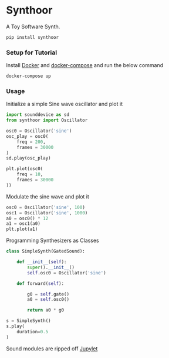 # Synthoor

A Toy Software Synth.

```sh
pip install synthoor
```

### Setup for Tutorial

Install [Docker](https://www.docker.com/get-started/) and [docker-compose](https://docs.docker.com/compose/install/) and run the below command

```sh
docker-compose up
```

### Usage

Initialize a simple Sine wave oscillator and plot it

```python
import sounddevice as sd
from synthoor import Oscillator

osc0 = Oscillator('sine')
osc_play = osc0(
    freq = 200,
    frames = 30000
)
sd.play(osc_play)

plt.plot(osc0(
    freq = 10,
    frames = 30000
))
```


Modulate the sine wave and plot it

```python
osc0 = Oscillator('sine', 100)
osc1 = Oscillator('sine', 1000)
a0 = osc0() * 12
a1 = osc1(a0)
plt.plot(a1)
```

Programming Synthesizers as Classes

```python
class SimpleSynth(GatedSound):

    def __init__(self):
        super().__init__()
        self.osc0 = Oscillator('sine')

    def forward(self):

        g0 = self.gate()
        a0 = self.osc0()

        return a0 * g0

s = SimpleSynth()
s.play(
    duration=0.5
)
```

Sound modules are ripped off [Jupylet](https://github.com/nir/jupylet/)
